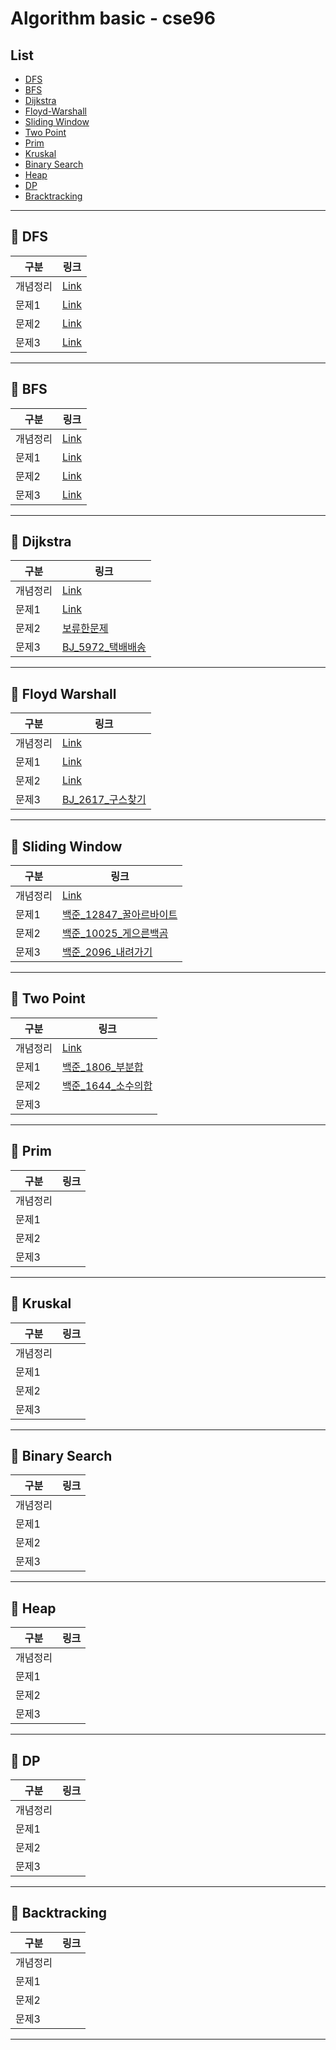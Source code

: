 # Algorithm basic - cse96

## List

- [DFS](#pushpin-dfs)
- [BFS](#pushpin-bfs)
- [Dijkstra](#pushpin-dijkstra)
- [Floyd-Warshall](#pushpin-floyd-warshall)
- [Sliding Window](#pushpin-sliding-window)
- [Two Point](#pushpin-tow-point)
- [Prim](#pushpin-prim)
- [Kruskal](#pushpin-kruskal)
- [Binary Search](#pushpin-binary-search)
- [Heap](#pushpin-heap)
- [DP](#pushpin-dp)
- [Bracktracking](#pushpin-backtracking)

---

## :pushpin: DFS

| 구분     | 링크 |
| -------- | ---- |
| 개념정리 | [Link](DFS/DFS정리.md) |
| 문제1    | [Link](DFS/BJ_16173_jump_small.java) |
| 문제2    | [Link](DFS/BJ_2606_바이러스.java)     |
| 문제3    | [Link](DFS/BJ_1012_유기농배추.java)     |

---

## :pushpin: BFS

| 구분     | 링크 |
| -------- | ---- |
| 개념정리 | [Link](BFS/BFS정리.md) |
| 문제1    | [Link](BFS/BJ_1697_숨바꼭질.java) |
| 문제2    | [Link](BFS/BJ_2206_벽부수고이동하기.java)    |
| 문제3    | [Link](BFS/BJ_2178_Maze.java)    |

---

## :pushpin: Dijkstra

| 구분     | 링크 |
| -------- | ---- |
| 개념정리 |  [Link](Dijkstra/Dijkstra정리.md)    |
| 문제1    |  [Link](Dijkstra/BJ_1504_특정한최단경로.java)    |
| 문제2    |  [보류한문제](Dijkstra/BJ_9370_미확인도착지.java)    |
| 문제3    |  [BJ_5972_택배배송](Dijkstra/BJ_5972_택배배송.java)    |

---

## :pushpin: Floyd Warshall

| 구분     | 링크 |
| -------- | ---- |
| 개념정리 | [Link](Floyd_Warshall/Floyd_Warshall정리.md)     |
| 문제1    | [Link](Floyd_Warshall/BJ_11404_플로이드.java)     |
| 문제2    | [Link](Floyd_Warshall/BJ_2458_키순서.java)     |
| 문제3    | [BJ_2617_구스찾기](Floyd_Warshall/BJ_2617_구슬찾기.java)     |

---

## :pushpin: Sliding Window

| 구분     | 링크 |
| -------- | ---- |
| 개념정리 | [Link](https://cse96.github.io/algorithm-SlidingWindow/)     |
| 문제1    | [백준_12847_꿀아르바이트](SlidingWindow/BJ_12847_꿀알바.java)     |
| 문제2    | [백준_10025_게으른백곰](SlidingWindow/BJ_10025_게으른백곰.java)     |
| 문제3    | [백준_2096_내려가기](SlidingWindow/BJ_2096_내려가기.java)     |

---

## :pushpin: Two Point

| 구분     | 링크 |
| -------- | ---- |
| 개념정리 | [Link](https://cse96.github.io/algorithm-TowPointer/)     |
| 문제1    | [백준_1806_부분합](TwoPointer/BJ_1806_부분합.java)     |
| 문제2    | [백준_1644_소수의합](TwoPointer/BJ_1644_소수의연속합.java)     |
| 문제3    |      |

---

## :pushpin: Prim

| 구분     | 링크 |
| -------- | ---- |
| 개념정리 |      |
| 문제1    |      |
| 문제2    |      |
| 문제3    |      |

---

## :pushpin: Kruskal

| 구분     | 링크 |
| -------- | ---- |
| 개념정리 |      |
| 문제1    |      |
| 문제2    |      |
| 문제3    |      |

---

## :pushpin: Binary Search

| 구분     | 링크 |
| -------- | ---- |
| 개념정리 |      |
| 문제1    |      |
| 문제2    |      |
| 문제3    |      |

---

## :pushpin: Heap

| 구분     | 링크 |
| -------- | ---- |
| 개념정리 |      |
| 문제1    |      |
| 문제2    |      |
| 문제3    |      |

---

## :pushpin: DP

| 구분     | 링크 |
| -------- | ---- |
| 개념정리 |      |
| 문제1    |      |
| 문제2    |      |
| 문제3    |      |

---

## :pushpin: Backtracking

| 구분     | 링크 |
| -------- | ---- |
| 개념정리 |      |
| 문제1    |      |
| 문제2    |      |
| 문제3    |      |

---
